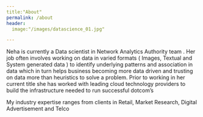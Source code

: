 ```yaml
---
title:"About"
permalink: /about
header:
  image:"/images/datascience_01.jpg"

---
```


Neha is currently a Data scientist in Network Analytics Authority team . Her job often involves working on data in varied formats ( Images, Textual and System generated data ) to identify underlying patterns and association in data which in turn helps  business  becoming more data driven and trusting on data more than heuristics to solve a problem. Prior to working in her current title she has worked with leading cloud technology providers to build the infrastructure needed to run successful dotcom’s 

My industry expertise ranges from clients in  Retail, Market Research, Digital Advertisement and Telco 
